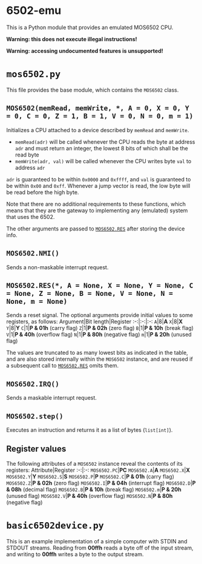 # 6502-emu
This is a Python module that provides an emulated MOS6502 CPU.

**Warning: this does not execute illegal instructions!**

**Warning: accessing undocumented features is unsupported!**
# `mos6502.py`
This file provides the base module, which contains the `MOS6502` class.
## `MOS6502(memRead, memWrite, *, A = 0, X = 0, Y = 0, C = 0, Z = 1, B = 1, V = 0, N = 0, m = 1)`
Initializes a CPU attached to a device described by `memRead` and `memWrite`.

+ `memRead(adr)` will be called whenever the CPU reads the byte at address `adr` and must return an integer, the lowest 8 bits of which shall be the read byte
+ `memWrite(adr, val)` will be called whenever the CPU writes byte `val` to address `adr`

`adr` is guaranteed to be within `0x0000` and `0xffff`, and `val` is guaranteed to be within `0x00` and `0xff`. Whenever a jump vector is read, the low byte will be read before the high byte.

Note that there are no additional requirements to these functions, which means that they are the gateway to implementing any (emulated) system that uses the 6502.

The other arguments are passed to [`MOS6502.RES`][res] after storing the device info.
## `MOS6502.NMI()`
Sends a non-maskable interrupt request.
## `MOS6502.RES(*, A = None, X = None, Y = None, C = None, Z = None, B = None, V = None, N = None, m = None)`
Sends a reset signal. The optional arguments provide initial values to some registers, as follows:
Argument|Bit length|Register
:-:|:-:|:-:
`A`|8|**A**
`X`|8|**X**
`Y`|8|**Y**
`C`|1|**P & 01h** (carry flag)
`Z`|1|**P & 02h** (zero flag)
`B`|1|**P & 10h** (break flag)
`V`|1|**P & 40h** (overflow flag)
`N`|1|**P & 80h** (negative flag)
`m`|1|**P & 20h** (unused flag)

The values are truncated to as many lowest bits as indicated in the table, and are also stored internally within the `MOS6502` instance, and are reused if a subsequent call to [`MOS6502.RES`][res] omits them.
## `MOS6502.IRQ()`
Sends a maskable interrupt request.
## `MOS6502.step()`
Executes an instruction and returns it as a list of bytes (`list[int]`).
## Register values
The following attributes of a `MOS6502` instance reveal the contents of its registers:
Attribute|Register
:-:|:-:
`MOS6502.PC`|**PC**
`MOS6502.A`|**A**
`MOS6502.X`|**X**
`MOS6502.Y`|**Y**
`MOS6502.S`|**S**
`MOS6502.P`|**P**
`MOS6502.C`|**P & 01h** (carry flag)
`MOS6502.Z`|**P & 02h** (zero flag)
`MOS6502.I`|**P & 04h** (interrupt flag)
`MOS6502.D`|**P & 08h** (decimal flag)
`MOS6502.B`|**P & 10h** (break flag)
`MOS6502.m`|**P & 20h** (unused flag)
`MOS6502.V`|**P & 40h** (overflow flag)
`MOS6502.N`|**P & 80h** (negative flag)

[res]: #mos6502res-a--none-x--none-y--none-c--none-z--none-b--none-v--none-n--none-m--none
# `basic6502device.py`
This is an example implementation of a simple computer with STDIN and STDOUT streams. Reading from **00ffh** reads a byte off of the input stream, and writing to **00ffh** writes a byte to the output stream.
